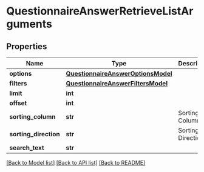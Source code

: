 # QuestionnaireAnswerRetrieveListArguments

## Properties
Name | Type | Description | Notes
------------ | ------------- | ------------- | -------------
**options** | [**QuestionnaireAnswerOptionsModel**](QuestionnaireAnswerOptionsModel.md) |  | [optional] 
**filters** | [**QuestionnaireAnswerFiltersModel**](QuestionnaireAnswerFiltersModel.md) |  | [optional] 
**limit** | **int** |  | [optional] 
**offset** | **int** |  | [optional] 
**sorting_column** | **str** | Sorting Column | [optional] 
**sorting_direction** | **str** | Sorting Direction | [optional] 
**search_text** | **str** |  | [optional] 

[[Back to Model list]](../README.md#documentation-for-models) [[Back to API list]](../README.md#documentation-for-api-endpoints) [[Back to README]](../README.md)


